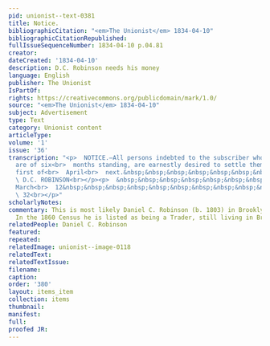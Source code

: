 ```yaml
---
pid: unionist--text-0381
title: Notice.
bibliographicCitation: "<em>The Unionist</em> 1834-04-10"
bibliographicCitationRepublished: 
fullIssueSequenceNumber: 1834-04-10 p.04.81
creator: 
dateCreated: '1834-04-10'
description: D.C. Robinson needs his money
language: English
publisher: The Unionist
IsPartOf: 
rights: https://creativecommons.org/publicdomain/mark/1.0/
source: "<em>The Unionist</em> 1834-04-10"
subject: Advertisement
type: Text
category: Unionist content
articleType: 
volume: '1'
issue: '36'
transcription: "<p>  NOTICE.—All persons indebted to the subscriber whose accounts
  are of six<br>  months standing, are earnestly desired to settle them before the
  first of<br>  April<br>  next.&nbsp;&nbsp;&nbsp;&nbsp;&nbsp;&nbsp;&nbsp;&nbsp;&nbsp;&nbsp;&nbsp;&nbsp;&nbsp;&nbsp;<br>
  \ D.C. ROBINSON<br></p><p>  &nbsp;&nbsp;&nbsp;&nbsp;&nbsp;&nbsp;&nbsp;&nbsp;&nbsp;&nbsp;&nbsp;
  March<br>  12&nbsp;&nbsp;&nbsp;&nbsp;&nbsp;&nbsp;&nbsp;&nbsp;&nbsp;&nbsp;&nbsp;&nbsp;&nbsp;&nbsp;&nbsp;&nbsp;&nbsp;&nbsp;&nbsp;&nbsp;&nbsp;&nbsp;&nbsp;&nbsp;&nbsp;&nbsp;&nbsp;&nbsp;&nbsp;&nbsp;&nbsp;&nbsp;&nbsp;&nbsp;&nbsp;&nbsp;&nbsp;&nbsp;&nbsp;&nbsp;&nbsp;&nbsp;&nbsp;<br>
  \ 32<br></p>"
scholarlyNotes: 
commentary: This is most likely Daniel C. Robinson (b. 1803) in Brooklyn, Connecticut.
  In the 1860 Census he is listed as being a Trader, still living in Brooklyn. https://www.ancestry.com/discoveryui-content/view/17591114:7667?tid=&pid=&queryId=4b1830c6a738dd373815836b51392908&_phsrc=ZOy131&_phstart=successSource
relatedPeople: Daniel C. Robinson
featured: 
repeated: 
relatedImage: unionist--image-0118
relatedText: 
relatedTextIssue: 
filename: 
caption: 
order: '380'
layout: items_item
collection: items
thumbnail: 
manifest: 
full: 
proofed JR: 
---
```

